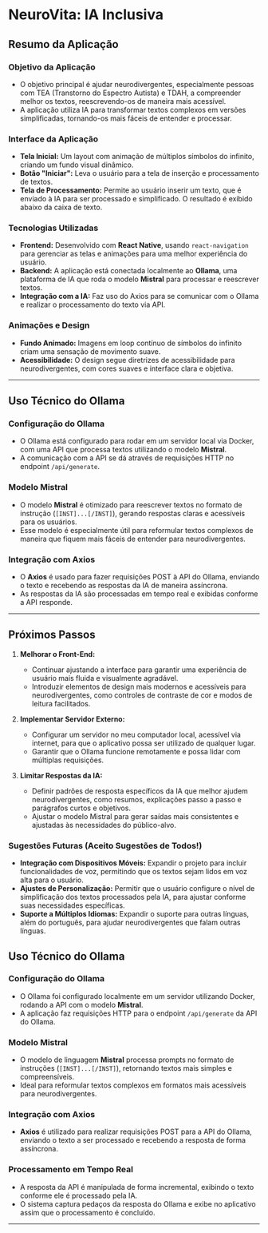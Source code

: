 # NeuroVita: IA Inclusiva

## Resumo da Aplicação

### Objetivo da Aplicação
- O objetivo principal é ajudar neurodivergentes, especialmente pessoas com TEA (Transtorno do Espectro Autista) e TDAH, a compreender melhor os textos, reescrevendo-os de maneira mais acessível.
- A aplicação utiliza IA para transformar textos complexos em versões simplificadas, tornando-os mais fáceis de entender e processar.

### Interface da Aplicação
- **Tela Inicial:** Um layout com animação de múltiplos símbolos do infinito, criando um fundo visual dinâmico.
- **Botão "Iniciar":** Leva o usuário para a tela de inserção e processamento de textos.
- **Tela de Processamento:** Permite ao usuário inserir um texto, que é enviado à IA para ser processado e simplificado. O resultado é exibido abaixo da caixa de texto.

### Tecnologias Utilizadas
- **Frontend:** Desenvolvido com **React Native**, usando `react-navigation` para gerenciar as telas e animações para uma melhor experiência do usuário.
- **Backend:** A aplicação está conectada localmente ao **Ollama**, uma plataforma de IA que roda o modelo **Mistral** para processar e reescrever textos.
- **Integração com a IA:** Faz uso do Axios para se comunicar com o Ollama e realizar o processamento do texto via API.

### Animações e Design
- **Fundo Animado:** Imagens em loop contínuo de símbolos do infinito criam uma sensação de movimento suave.
- **Acessibilidade:** O design segue diretrizes de acessibilidade para neurodivergentes, com cores suaves e interface clara e objetiva.

---

## Uso Técnico do Ollama

### Configuração do Ollama
- O Ollama está configurado para rodar em um servidor local via Docker, com uma API que processa textos utilizando o modelo **Mistral**.
- A comunicação com a API se dá através de requisições HTTP no endpoint `/api/generate`.

### Modelo Mistral
- O modelo **Mistral** é otimizado para reescrever textos no formato de instrução (`[INST]...[/INST]`), gerando respostas claras e acessíveis para os usuários.
- Esse modelo é especialmente útil para reformular textos complexos de maneira que fiquem mais fáceis de entender para neurodivergentes.

### Integração com Axios
- O **Axios** é usado para fazer requisições POST à API do Ollama, enviando o texto e recebendo as respostas da IA de maneira assíncrona.
- As respostas da IA são processadas em tempo real e exibidas conforme a API responde.

---

## Próximos Passos

1. **Melhorar o Front-End:**
   - Continuar ajustando a interface para garantir uma experiência de usuário mais fluida e visualmente agradável.
   - Introduzir elementos de design mais modernos e acessíveis para neurodivergentes, como controles de contraste de cor e modos de leitura facilitados.

2. **Implementar Servidor Externo:**
   - Configurar um servidor no meu computador local, acessível via internet, para que o aplicativo possa ser utilizado de qualquer lugar.
   - Garantir que o Ollama funcione remotamente e possa lidar com múltiplas requisições.

3. **Limitar Respostas da IA:**
   - Definir padrões de resposta específicos da IA que melhor ajudem neurodivergentes, como resumos, explicações passo a passo e parágrafos curtos e objetivos.
   - Ajustar o modelo Mistral para gerar saídas mais consistentes e ajustadas às necessidades do público-alvo.

### Sugestões Futuras (Aceito Sugestões de Todos!)
- **Integração com Dispositivos Móveis:** Expandir o projeto para incluir funcionalidades de voz, permitindo que os textos sejam lidos em voz alta para o usuário.
- **Ajustes de Personalização:** Permitir que o usuário configure o nível de simplificação dos textos processados pela IA, para ajustar conforme suas necessidades específicas.
- **Suporte a Múltiplos Idiomas:** Expandir o suporte para outras línguas, além do português, para ajudar neurodivergentes que falam outras línguas.

## Uso Técnico do Ollama

### Configuração do Ollama
- O Ollama foi configurado localmente em um servidor utilizando Docker, rodando a API com o modelo **Mistral**.
- A aplicação faz requisições HTTP para o endpoint `/api/generate` da API do Ollama.

### Modelo Mistral
- O modelo de linguagem **Mistral** processa prompts no formato de instruções (`[INST]...[/INST]`), retornando textos mais simples e compreensíveis.
- Ideal para reformular textos complexos em formatos mais acessíveis para neurodivergentes.

### Integração com Axios
- **Axios** é utilizado para realizar requisições POST para a API do Ollama, enviando o texto a ser processado e recebendo a resposta de forma assíncrona.

### Processamento em Tempo Real
- A resposta da API é manipulada de forma incremental, exibindo o texto conforme ele é processado pela IA.
- O sistema captura pedaços da resposta do Ollama e exibe no aplicativo assim que o processamento é concluído.

---
